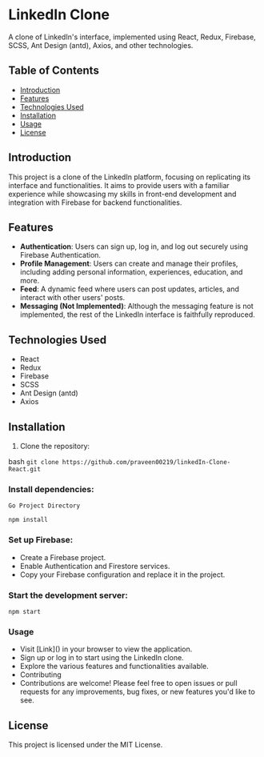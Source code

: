 # LinkedIn Clone

A clone of LinkedIn's interface, implemented using React, Redux, Firebase, SCSS, Ant Design (antd), Axios, and other technologies.

## Table of Contents

- [Introduction](#introduction)
- [Features](#features)
- [Technologies Used](#technologies-used)
- [Installation](#installation)
- [Usage](#usage)
- [License](#license)

## Introduction

This project is a clone of the LinkedIn platform, focusing on replicating its interface and functionalities. It aims to provide users with a familiar experience while showcasing my skills in front-end development and integration with Firebase for backend functionalities.

## Features

- **Authentication**: Users can sign up, log in, and log out securely using Firebase Authentication.
- **Profile Management**: Users can create and manage their profiles, including adding personal information, experiences, education, and more.
- **Feed**: A dynamic feed where users can post updates, articles, and interact with other users' posts.
- **Messaging (Not Implemented)**: Although the messaging feature is not implemented, the rest of the LinkedIn interface is faithfully reproduced.

## Technologies Used

- React
- Redux
- Firebase
- SCSS
- Ant Design (antd)
- Axios

## Installation

1. Clone the repository:

bash
`git clone https://github.com/praveen00219/linkedIn-Clone-React.git`

### Install dependencies:

`Go Project Directory`

`npm install`

### Set up Firebase:

<ul>
  <li>Create a Firebase project.</li>
  <li>Enable Authentication and Firestore services.</li>
  <li>Copy your Firebase configuration and replace it in the project.</li>
</ul>

### Start the development server:

`npm start`

### Usage

<ul>
  <li>Visit [Link]() in your browser to view the application.</li>
  <li>Sign up or log in to start using the LinkedIn clone.</li>
  <li>Explore the various features and functionalities available.</li>
  <li>Contributing</li>
  <li>Contributions are welcome! Please feel free to open issues or pull requests for any improvements, bug fixes, or new features you'd like to see.</li>  
</ul>

## License

This project is licensed under the MIT License.
